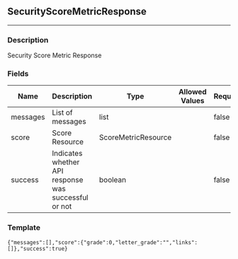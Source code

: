 ## SecurityScoreMetricResponse
---
### Description
Security Score Metric Response
### Fields
| Name | Description | Type | Allowed Values | Required |
| ---- | ----------- | ---- | -------------- | -------- |
| messages | List of messages | list |  | false |
| score | Score Resource | ScoreMetricResource |  | false |
| success | Indicates whether API response was successful or not | boolean |  | false |
### Template
```
{"messages":[],"score":{"grade":0,"letter_grade":"","links":[]},"success":true}
```
